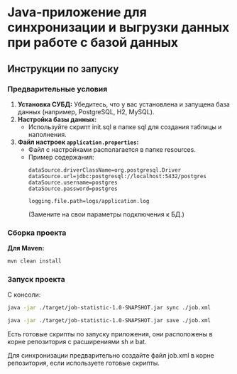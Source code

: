 # Java-приложение для синхронизации и выгрузки данных при работе с базой данных

## Инструкции по запуску

### Предварительные условия

1.  **Установка СУБД:** Убедитесь, что у вас установлена и запущена база данных (например, PostgreSQL, H2, MySQL).
2.  **Настройка базы данных:**
    * Используйте скрипт init.sql в папке sql для создания таблицы и наполнения.
3.  **Файл настроек `application.properties`:**
    * Файл с настройками располагается в папке resources.
    * Пример содержания:
        ```properties
        dataSource.driverClassName=org.postgresql.Driver
        dataSource.url=jdbc:postgresql://localhost:5432/postgres
        dataSource.username=postgres
        dataSource.password=postgres
        
        logging.file.path=logs/application.log
        ```
      (Замените на свои параметры подключения к БД.)

### Сборка проекта

**Для Maven:**
```bash
mvn clean install
```

### Запуск проекта
С консоли:
```bash
java -jar ./target/job-statistic-1.0-SNAPSHOT.jar sync ./job.xml
```
```bash
java -jar ./target/job-statistic-1.0-SNAPSHOT.jar save ./job.xml
```

Есть готовые скрипты по запуску приложения, они расположены в корне репозитория с расширениями sh и bat.

Для синхронизации предварительно создайте файл job.xml в корне репозитория, если используете готовые скрипты.